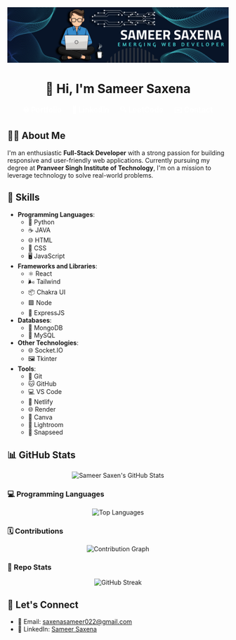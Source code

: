 <img src="./Banner2.png" />
<h1 align="center">👋 Hi, I'm Sameer Saxena</h1>

<p align="center">
  <a href="http://sameersaxenaportfolio.netlify.app/" style="text-decoration: none; color: white; font-weight: bold; margin-right: 20px; font-size: 1.2em;">
    🌐 Portfolio
  </a>
  <a href="https://www.linkedin.com/in/sameer-saxena-428215218" style="text-decoration: none; color: white; font-weight: bold; margin-right: 20px; font-size: 1.2em;">
    💼 LinkedIn
  </a>
  <a href="https://leetcode.com/u/Sameer__22/" style="text-decoration: none; color: white; font-weight: bold; margin-right: 20px; font-size: 1.2em;">
    🔍 LeetCode
  </a>
  <a href="mailto:saxenasameer022@gmail.com" style="text-decoration: none; color: white; font-weight: bold; font-size: 1.2em;">
    ✉️ Contact
  </a>
</p>


## 🧑‍💻 About Me

I'm an enthusiastic **Full-Stack Developer** with a strong passion for building responsive and user-friendly web applications. Currently pursuing my degree at **Pranveer Singh Institute of Technology**, I'm on a mission to leverage technology to solve real-world problems.



## 🚀 Skills

- **Programming Languages**: 
  - 🐍 Python 
  - ☕ JAVA 
  - 🌐 HTML 
  - 🎨 CSS 
  - 🖥️ JavaScript 
- **Frameworks and Libraries**: 
  - ⚛️ React 
  - 🌬️ Tailwind 
  - 📦 Chakra UI 
  - 🟩 Node 
  - 🚀 ExpressJS 
- **Databases**: 
  - 🍃 MongoDB 
  - 🐬 MySQL 
- **Other Technologies**: 
  - 🌐 Socket.IO 
  - 🖼️ Tkinter 
- **Tools**: 
  - 🐙 Git 
  - 🐱 GitHub 
  - 💻 VS Code 
  - 🚀 Netlify 
  - 🌐 Render 
  - 🎨 Canva 
  - 📸 Lightroom 
  - 📱 Snapseed 


## 📊 GitHub Stats

<p align="center">
  <img src="https://github-readme-stats.vercel.app/api?username=Sameer0322&show_icons=true&theme=radical" alt="Sameer Saxen's GitHub Stats" />
</p>

### 💻 Programming Languages

<p align="center">
  <img src="https://github-readme-stats.vercel.app/api/top-langs/?username=Sameer0322&layout=compact&theme=radical" alt="Top Languages" />
</p>

### 🗓️ Contributions

<p align="center">
  <img src="https://github-readme-activity-graph.cyclic.app/graph?username=Sameer0322&theme=github-compact" alt="Contribution Graph" />
</p>

### 🧩 Repo Stats

<p align="center">
  <img src="https://streak-stats.demolab.com?user=Sameer0322&theme=radical" alt="GitHub Streak" />
</p>

## 🤝 Let's Connect

- 📧 Email: [saxenasameer022@gmail.com](mailto:saxenasameer022@gmail.com)
- 💼 LinkedIn: [Sameer Saxena](https://www.linkedin.com/in/sameer-saxena-428215218)
